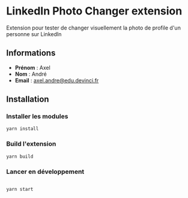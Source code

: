 # LinkedIn Photo Changer extension

Extension pour tester de changer visuellement la photo de profile d'un personne sur LinkedIn

## Informations

* **Prénom** : Axel
* **Nom** : André
* **Email** : axel.andre@edu.devinci.fr
## Installation
### Installer les modules
```
yarn install
```
### Build l'extension

```
yarn build
```

### Lancer en développement

``` 

yarn start
```
